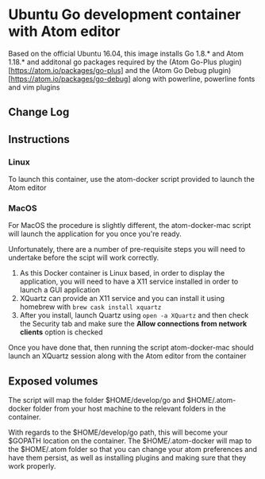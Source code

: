# Ubuntu Go development container with Atom editor

Based on the official Ubuntu 16.04, this image installs Go 1.8.* and Atom 1.18.* and additonal go packages required by the (Atom Go-Plus plugin)[https://atom.io/packages/go-plus] and the (Atom Go Debug plugin)[https://atom.io/packages/go-debug] along with powerline, powerline fonts and vim plugins 

## Change Log




## Instructions

### Linux

To launch this container, use the atom-docker script provided to launch the Atom editor

### MacOS

For MacOS the procedure is slightly different, the atom-docker-mac script will launch the application for you once you're ready.

Unfortunately, there are a number of pre-requisite steps you will need to undertake before the scipt will work correctly.

1. As this Docker container is Linux based, in order to display the application, you will need to have a X11 service installed in order to launch a GUI application
2. XQuartz can provide an X11 service and you can install it using homebrew with ```brew cask install xquartz```
3. After you install, launch Quartz using ```open -a XQuartz``` and then check the Security tab and make sure the **Allow connections from network clients** option is checked

Once you have done that, then running the script atom-docker-mac should launch an XQuartz session along with the Atom editor from the container


## Exposed volumes

The script will map the folder $HOME/develop/go and $HOME/.atom-docker folder from your host machine to the relevant folders in the container.

With regards to the $HOME/develop/go path, this will become your $GOPATH location on the container. The $HOME/.atom-docker will map to the $HOME/.atom folder so that you can change your atom preferences and have them persist, as well as installing plugins and making sure that they work properly.
